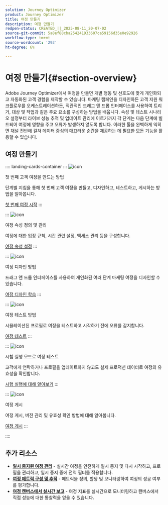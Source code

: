 ```yaml
---
solution: Journey Optimizer
product: Journey Optimizer
title: 여정 만들기
description: 여정 만들기
redpen-status: CREATED_||_2025-08-11_20-07-02
source-git-commit: 5a8ef88cba254241933607ca59156d35e0e92926
workflow-type: tm+mt
source-wordcount: '293'
ht-degree: 6%

---
```



# 여정 만들기{#section-overview}

Adobe Journey Optimizer에서 여정을 만들면 개별 행동 및 선호도에 맞게 개인화되고 자동화된 고객 경험을 제작할 수 있습니다. 마케팅 캠페인을 디자인하든 고객 지원 워크플로우를 오케스트레이션하든, 직관적인 드래그 앤 드롭 인터페이스를 사용하여 트리거, 대상 및 작업과 같은 주요 요소를 구성하는 방법을 배웁니다. 속성 및 테스트 시나리오 설정부터 라이브 성능 추적 및 업데이트 관리에 이르기까지 각 단계는 다음 단계에 빌드되어 여정에 영향을 주고 오류가 발생하지 않도록 합니다. 이러한 툴을 완벽하게 익히면 채널 전반에 걸쳐 데이터 중심의 매끄러운 순간을 제공하는 데 필요한 모든 기능을 활용할 수 있습니다.

## 여정 만들기

:::: landing-cards-container
:::
![icon](https://cdn.experienceleague.adobe.com/icons/circle-play.svg)

첫 번째 고객 여정을 만드는 방법

단계별 지침을 통해 첫 번째 고객 여정을 만들고, 디자인하고, 테스트하고, 게시하는 방법을 알아봅니다.

[첫 번째 여정 시작](../using/building-journeys/journey-gs.md)
:::

:::
![icon](https://cdn.experienceleague.adobe.com/icons/gear.svg)

여정 속성 정의 및 관리

여정에 대한 입장 규칙, 시간 관련 설정, 액세스 관리 등을 구성합니다.

[여정 속성 설정](../using/building-journeys/journey-properties.md)
:::

:::
![icon](https://cdn.experienceleague.adobe.com/icons/puzzle-piece.svg)

여정 디자인 방법

드래그 앤 드롭 인터페이스를 사용하여 개인화된 여러 단계 마케팅 여정을 디자인할 수 있습니다.

[여정 디자인 학습](../using/building-journeys/using-the-journey-designer.md)
:::

:::
![icon](https://cdn.experienceleague.adobe.com/icons/list-check.svg)

여정 테스트 방법

시뮬레이션된 프로필로 여정을 테스트하고 시작하기 전에 오류를 감지합니다.

[여정 테스트](../using/building-journeys/testing-the-journey.md)
:::

:::
![icon](https://cdn.experienceleague.adobe.com/icons/screwdriver-wrench.svg)

시험 실행 모드로 여정 테스트

고객에게 연락하거나 프로필을 업데이트하지 않고도 실제 프로덕션 데이터로 여정의 유효성을 확인합니다.

[시험 실행에 대해 알아보기](../using/building-journeys/journey-dry-run.md)
:::

:::
![icon](https://cdn.experienceleague.adobe.com/icons/circle-play.svg)

여정 게시

여정 게시, 버전 관리 및 유효성 확인 방법에 대해 알아봅니다.

[여정 게시](../using/building-journeys/publishing-the-journey.md)
:::

::::


## 추가 리소스

- **[일시 중지된 여정 관리](../using/building-journeys/journey-pause.md)** - 실시간 여정을 안전하게 일시 중지 및 다시 시작하고, 프로필을 관리하고, 일시 중지 중에 전역 필터를 적용합니다.
- **[여정 메트릭 구성 및 추적](../using/building-journeys/success-metrics.md)** - 메트릭을 정의, 할당 및 모니터링하여 여정의 성공 여부를 평가합니다.
- **[여정 캔버스에서 실시간 보고](../using/building-journeys/report-journey.md)** - 여정 지표를 실시간으로 모니터링하고 캔버스에서 직접 성능에 대한 통찰력을 얻을 수 있습니다.
